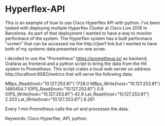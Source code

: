 # Hyperflex-API

This is an example of how to use Cisco Hyperflex API with python. I've been tasked with deploying multiple Hyperflex Cluster at Cisco Live 2018 in Barcelona. As part of that deployment I wanted to have a way to monitor performace of the system. The Hyperflex system has a built performace "screen" that can be accessed via the http://<ip>/perf link but I wanted to have both of my systems data presented on one scree. 

I decided to use the "Prometheus" https://prometheus.io/ as backend, Grafana as frontend and a python script to bring the data from the HX system to Prometheus. This script crates a local web server on address http://localhost:8082/metrics that will serve the following data: 

MBps_Read{host="10.127.253.81"} 1728.0 MBps_Write{host="10.127.253.81"} 1490454.7 IOPS_Read{host="10.127.253.81"} 0.9 IOPS_Write{host="10.127.253.81"} 42.9 Lat_Read{host="10.127.253.81"} 2.333 Lat_Write{host="10.127.253.81"} 6.261

Every 1 min Prometheus calls the url and processes the data.

Keywords: Cisco Hyperflex, API, python.
